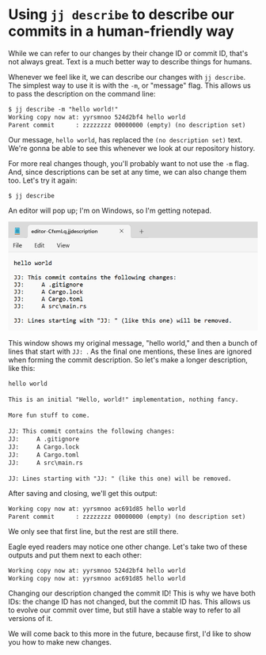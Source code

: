 # Using `jj describe` to describe our commits in a human-friendly way

While we can refer to our changes by their change ID or commit ID, that's not
always great. Text is a much better way to describe things for humans.

Whenever we feel like it, we can describe our changes with `jj describe`.
The simplest way to use it is with the `-m`, or "message" flag. This allows us
to pass the description on the command line:

```console
$ jj describe -m "hello world!"
Working copy now at: yyrsmnoo 524d2bf4 hello world
Parent commit      : zzzzzzzz 00000000 (empty) (no description set)
```

Our message, `hello world`, has replaced the `(no description set)` text. We're
gonna be able to see this whenever we look at our repository history.

For more real changes though, you'll probably want to not use the `-m` flag.
And, since descriptions can be set at any time, we can also change them too.
Let's try it again:

```console
$ jj describe
```

An editor will pop up; I'm on Windows, so I'm getting notepad.

![notepad](../images/describe.png)

This window shows my original message, "hello world," and then
a bunch of lines that start with `JJ: `. As the final one mentions,
these lines are ignored when forming the commit description. So let's
make a longer description, like this:

```text
hello world

This is an initial "Hello, world!" implementation, nothing fancy.

More fun stuff to come.

JJ: This commit contains the following changes:
JJ:     A .gitignore
JJ:     A Cargo.lock
JJ:     A Cargo.toml
JJ:     A src\main.rs

JJ: Lines starting with "JJ: " (like this one) will be removed.
```

After saving and closing, we'll get this output:

```console
Working copy now at: yyrsmnoo ac691d85 hello world
Parent commit      : zzzzzzzz 00000000 (empty) (no description set)
```

We only see that first line, but the rest are still there.

Eagle eyed readers may notice one other change. Let's take two of these outputs
and put them next to each other:

```text
Working copy now at: yyrsmnoo 524d2bf4 hello world
Working copy now at: yyrsmnoo ac691d85 hello world
```

Changing our description changed the commit ID! This is why we have both IDs:
the change ID has not changed, but the commit ID has. This allows us to evolve
our commit over time, but still have a stable way to refer to all versions of it.

We will come back to this more in the future, because first, I'd like to show
you how to make new changes.
